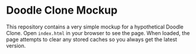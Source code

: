 # Doodle Clone Mockup

This repository contains a very simple mockup for a hypothetical Doodle Clone.
Open `index.html` in your browser to see the page. When loaded, the page attempts
to clear any stored caches so you always get the latest version.
